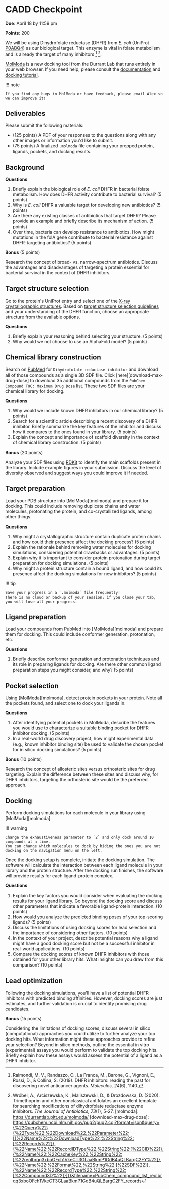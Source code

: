 # CADD Checkpoint

**Due**: April 18 by 11:59 pm

**Points**: 200

We will be using Dihydrofolate reductase (DHFR) from *E. coli* (UniProt [P0ABQ4](https://www.uniprot.org/uniprotkb/P0ABQ4/entry)) as our biological target.
This enzyme is vital in folate metabolism and is already the target of many inhibitors [^raimondi2019dhfr] [^wrobel2020trimethoprim].

[MolModa](https://durrantlab.pitt.edu/molmoda/) is a new docking tool from the Durrant Lab that runs entirely in your web browser.
If you need help, please consult the [documentation](https://durrantlab.pitt.edu/molmoda/docs/) and [docking tutorial](https://durrantlab.pitt.edu/molmoda/docs/docking/tutorials/td001/).

!!! note

    If you find any bugs in MolModa or have feedback, please email Alex so we can improve it!

## Deliverables

Please submit the following materials:

-   (125 points) A PDF of your responses to the questions along with any other images or information you'd like to submit.
-   (75 points) A finalized `.molmoda` file containing your prepped protein, ligands, pockets, and docking results.

## Background

**Questions**

1.  Briefly explain the biological role of *E. coli* DHFR in bacterial folate metabolism.
    How does DHFR activity contribute to bacterial survival?
    (5 points)
2.  Why is *E. coli* DHFR a valuable target for developing new antibiotics?
    (5 points)
3.  Are there any existing classes of antibiotics that target DHFR?
    Please provide an example and briefly describe its mechanism of action.
    (5 points)
4.  Over time, bacteria can develop resistance to antibiotics.
    How might mutations in the folA gene contribute to bacterial resistance against DHFR-targeting antibiotics?
    (5 points)

**Bonus** (5 points)

Research the concept of broad- vs. narrow-spectrum antibiotics.
Discuss the advantages and disadvantages of targeting a protein essential for bacterial survival in the context of DHFR inhibitors.

## Target structure selection

Go to the protein's UniProt entry and select one of the [X-ray crystallographic structures](https://www.uniprot.org/uniprotkb/P0ABQ4/entry#structure).
Based on [target structure selection guidelines](https://cadd.crumblearn.org/sbdd/targets/structure/) and your understanding of the DHFR function, choose an appropriate structure from the available options.

**Questions**

1.  Briefly explain your reasoning behind selecting your structure.
    (5 points)
2.  Why would we not choose to use an AlphaFold model?
    (5 points)

## Chemical library construction

Search on [PubMed](https://pubchem.ncbi.nlm.nih.gov/) for `Dihydrofolate reductase inhibitor` and download all of those compounds as a single 3D SDF file.
Click [here][download-max-drug-dose] to download 35 additional compounds from the `PubChem Compound TOC: Maximum Drug Dose` list.
These two SDF files are your chemical library for docking.

**Questions**

1.  Why would we include known DHFR inhibitors in our chemical library?
    (5 points)
2.  Search for a scientific article describing a recent discovery of a DHFR inhibitor.
    Briefly summarize the key features of the inhibitor and discuss how it compares to the ones found in your library.
    (5 points)
3.  Explain the concept and importance of scaffold diversity in the context of chemical library construction.
    (5 points)

**Bonus** (20 points)

Analyze your SDF files using [RDKit](https://www.rdkit.org/docs/index.html) to identify the main scaffolds present in the library.
Include example figures in your submission.
Discuss the level of diversity observed and suggest ways you could improve it if needed.

## Target preparation

Load your PDB structure into [MolModa][molmoda] and prepare it for docking.
This could include removing duplicate chains and water molecules, protonating the protein, and co-crystallized ligands, among other things.

**Questions**

1.  Why might a crystallographic structure contain duplicate protein chains and how could their presence affect the docking process?
    (5 points)
2.  Explain the rationale behind removing water molecules for docking simulations, considering potential drawbacks or advantages.
    (5 points)
3.  Explain why it is important to consider protein protonation during target preparation for docking simulations.
    (5 points)
4.  Why might a protein structure contain a bound ligand, and how could its presence affect the docking simulations for new inhibitors?
    (5 points)

!!! tip

    Save your progress in a `.molmoda` file frequently!
    There is no cloud or backup of your session; if you close your tab, you will lose all your progress.

## Ligand preparation

Load your compounds from PubMed into [MolModa][molmoda] and prepare them for docking.
This could include conformer generation, protonation, etc.

**Questions**

1.  Briefly describe conformer generation and protonation techniques and its role in preparing ligands for docking.
    Are there other common ligand preparation steps you might consider, and why?
    (5 points)

## Pocket selection

Using [MolModa][molmoda], detect protein pockets in your protein.
Note all the pockets found, and select one to dock your ligands in.

**Questions**

1.  After identifying potential pockets in MolModa, describe the features you would use to characterize a suitable binding pocket for DHFR inhibitor docking.
    (5 points)
2.  In a real-world drug discovery project, how might experimental data (e.g., known inhibitor binding site) be used to validate the chosen pocket for in silico docking simulations?
    (5 points)

**Bonus** (10 points)

Research the concept of allosteric sites versus orthosteric sites for drug targeting.
Explain the difference between these sites and discuss why, for DHFR inhibitors, targeting the orthosteric site would be the preferred approach.

## Docking

Perform docking simulations for each molecule in your library using [MolModa][molmoda].

!!! warning

    Change the exhaustiveness parameter to `2` and only dock around 10 compounds at a time.
    You can change which molecules to dock by hiding the ones you are not docking on the navigation menu on the left.

Once the docking setup is complete, initiate the docking simulation.
The software will calculate the interaction between each ligand molecule in your library and the protein structure.
After the docking run finishes, the software will provide results for each ligand-protein complex.

**Questions**

1.  Explain the key factors you would consider when evaluating the docking results for your ligand library.
    Go beyond the docking score and discuss other parameters that indicate a favorable ligand-protein interaction.
    (10 points)
2.  How would you analyze the predicted binding poses of your top-scoring ligands?
    (5 points)
3.  Discuss the limitations of using docking scores for lead selection and the importance of considering other factors.
    (10 points)
4.  In the context of your project, describe potential reasons why a ligand might have a good docking score but not be a successful inhibitor in real-world applications.
    (10 points)
5.  Compare the docking scores of known DHFR inhibitors with those obtained for your other library hits.
    What insights can you draw from this comparison?
    (10 points)

## Lead optimization

Following the docking simulations, you'll have a list of potential DHFR inhibitors with predicted binding affinities.
However, docking scores are just estimates, and further validation is crucial to identify promising drug candidates.

**Bonus** (15 points)

Considering the limitations of docking scores, discuss several in silico (computational) approaches you could utilize to further analyze your top docking hits.
What information might these approaches provide to refine your selection?
Beyond in silico methods, outline the essential in vitro (experimental) assays you would perform to validate the top docking hits.
Briefly explain how these assays would assess the potential of a ligand as a DHFR inhibitor.

<!-- REFERENCES -->

[^raimondi2019dhfr]: Raimondi, M. V., Randazzo, O., La Franca, M., Barone, G., Vignoni, E., Rossi, D., & Collina, S. (2019). DHFR inhibitors: reading the past for discovering novel anticancer agents. *Molecules, 24*(6), 1140.
[^wrobel2020trimethoprim]: Wróbel, A., Arciszewska, K., Maliszewski, D., & Drozdowska, D. (2020). Trimethoprim and other nonclassical antifolates an excellent template for searching modifications of dihydrofolate reductase enzyme inhibitors. *The Journal of Antibiotics, 73*(1), 5-27.
[molmoda]: https://durrantlab.pitt.edu/molmoda/
[download-max-drug-dose]: https://pubchem.ncbi.nlm.nih.gov/pug2/pug2.cgi?format=json&query={%22Query%22:{%22Type%22:%22Download%22,%22Parameter%22:[{%22Name%22:%22DownloadType%22,%22String%22:[%22Records%22]},{%22Name%22:%22RecordIDType%22,%22String%22:[%22CID%22]},{%22Name%22:%22CacheKey%22,%22String%22:[%22reoIbrqq3xboOFch1VkeCT3GLaaBkmP1GdB4uQLBargC2FY%22]},{%22Name%22:%22Format%22,%22String%22:[%22SDF%22]},{%22Name%22:%22RecordType%22,%22String%22:[%22Compound3D%22]}]}}&filename=PubChem_compound_list_reoIbrqq3xboOFch1VkeCT3GLaaBkmP1GdB4uQLBargC2FY_records
